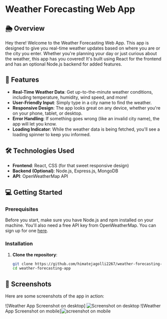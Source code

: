 # Weather Forecasting Web App

## 🌦️ Overview
Hey there! Welcome to the Weather Forecasting Web App. This app is designed to give you real-time weather updates based on where you are or the city you enter. Whether you're planning your day or just curious about the weather, this app has you covered! It's built using React for the frontend and has an optional Node.js backend for added features.

## 🚀 Features
- **Real-Time Weather Data**: Get up-to-the-minute weather conditions, including temperature, humidity, wind speed, and more!
- **User-Friendly Input**: Simply type in a city name to find the weather.
- **Responsive Design**: The app looks great on any device, whether you're on your phone, tablet, or desktop.
- **Error Handling**: If something goes wrong (like an invalid city name), the app will let you know.
- **Loading Indicator**: While the weather data is being fetched, you'll see a loading spinner to keep you informed.

## 🛠️ Technologies Used
- **Frontend**: React, CSS (for that sweet responsive design)
- **Backend (Optional)**: Node.js, Express.js, MongoDB
- **API**: OpenWeatherMap API

## 💻 Getting Started

### Prerequisites
Before you start, make sure you have Node.js and npm installed on your machine. You'll also need a free API key from OpenWeatherMap. You can sign up for one [here](https://openweathermap.org/api).

### Installation
1. **Clone the repository**:
   ```bash
   git clone https://github.com/himatejagolli2267/weather-forecasting-app.git
   cd weather-forecasting-app

## 📸 Screenshots
Here are some screenshots of the app in action:

![Weather App Screenshot on desktop] ![Screenshot on desktop](https://github.com/user-attachments/assets/2d15253e-fdb2-407b-a2db-dc2add3a0346)
![Weather App Screenshot on mobile]![screenshot on mobile](https://github.com/user-attachments/assets/17718a2d-51f6-4ba6-83a0-e3b25b74377b)





